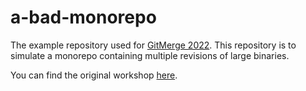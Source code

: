 # a-bad-monorepo
The example repository used for [GitMerge 2022](https://github.blog/2022-06-15-git-merge-2022/). This repository is to simulate a monorepo containing multiple revisions of large binaries.

You can find the original workshop [here](https://admin.github.com/git-merge-workshops/monorepo-spring-cleaning).
